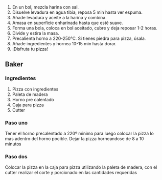 

<ol>
  <li>En un bol, mezcla harina con sal.</li>
  <li>Disuelve levadura en agua tibia, reposa 5 min hasta ver espuma.</li>
  <li>Añade levadura y aceite a la harina y combina.</li>
  <li>Amasa en superficie enharinada hasta que esté suave.</li>
  <li>Forma una bola, coloca en bol aceitado, cubre y deja reposar 1-2 horas.</li>
  <li>Divide y estira la masa.</li>
  <li>Precalienta horno a 220-250°C. Si tienes piedra para pizza, úsala.</li>
  <li>Añade ingredientes y hornea 10-15 min hasta dorar.</li>
  <li>¡Disfruta tu pizza!</li>
</ol>
<h2> Baker</h2>
<h3> Ingredientes</h2>
<ol>
<li> Pizza con ingredientes </li>
<li> Paleta de madera </li>
<li> Horno pre calentado </li>
<li> Caja para pizza </li>
<li> Cutter </li>
</ol>
<h3> Paso uno</h3>
<p> Tener el horno precalentado a 220º minimo para luego colocar la pizza lo mas adentro del horno pocible. Dejar la pizza horneandose de 8 a 10 minutos</p>
<h3> Paso dos</h3>
<p> Colocar la pizza en la caja para pizza utilizando la paleta de madera, con el cutter realizar el corte y porcionado en las cantidades requeridas</p>
